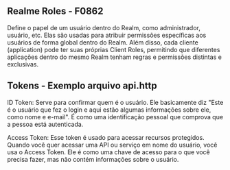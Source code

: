 ## Realme Roles - F0862
Define o papel de um usuário dentro do Realm, como administrador, usuário, etc.
Elas são usadas para atribuir permissões específicas aos usuários de forma global dentro do Realm.
Além disso, cada cliente (application) pode ter suas próprias Client Roles, permitindo que diferentes aplicações dentro do mesmo Realm tenham regras e permissões distintas e exclusivas.

## Tokens - Exemplo arquivo api.http
ID Token: Serve para confirmar quem é o usuário. Ele basicamente diz "Este é o usuário que fez o login e aqui estão algumas informações sobre ele, como nome e e-mail". É como uma identificação pessoal que comprova que a pessoa está autenticada.

Access Token: Esse token é usado para acessar recursos protegidos. Quando você quer acessar uma API ou serviço em nome do usuário, você usa o Access Token. Ele é como uma chave de acesso para o que você precisa fazer, mas não contém informações sobre o usuário.